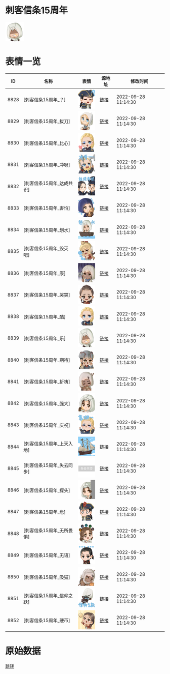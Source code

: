 # 刺客信条15周年

<img src="./cover.png" height="60" alt="cover" />

# 表情一览

|ID|名称|表情|源地址|修改时间|
|----|----|----|----|----|
|8828|[刺客信条15周年_？]|<img src="./pic/008828_%5B刺客信条15周年_？%5D.png" height="60" alt="？"/>|[链接](http://i0.hdslb.com/bfs/emote/d068c0a6e24e35e7928b211759a9aab8a3ba182a.png)|2022-09-28 11:14:30|
|8829|[刺客信条15周年_拔刀]|<img src="./pic/008829_%5B刺客信条15周年_拔刀%5D.png" height="60" alt="拔刀"/>|[链接](http://i0.hdslb.com/bfs/emote/0fd4480629847500e9bb4b7929085150c4ae7a8c.png)|2022-09-28 11:14:30|
|8830|[刺客信条15周年_比心]|<img src="./pic/008830_%5B刺客信条15周年_比心%5D.png" height="60" alt="比心"/>|[链接](http://i0.hdslb.com/bfs/emote/7f11cf4382b2ae9d5230a8974e58b0ed85bc7913.png)|2022-09-28 11:14:30|
|8831|[刺客信条15周年_冲呀]|<img src="./pic/008831_%5B刺客信条15周年_冲呀%5D.png" height="60" alt="冲呀"/>|[链接](http://i0.hdslb.com/bfs/emote/0fabc82da7c61db585ef8798c3872d4156d58932.png)|2022-09-28 11:14:30|
|8832|[刺客信条15周年_达成共识]|<img src="./pic/008832_%5B刺客信条15周年_达成共识%5D.png" height="60" alt="达成共识"/>|[链接](http://i0.hdslb.com/bfs/emote/ef9f113c578e83a1254712d99a7d58ee59dcd174.png)|2022-09-28 11:14:30|
|8833|[刺客信条15周年_害怕]|<img src="./pic/008833_%5B刺客信条15周年_害怕%5D.png" height="60" alt="害怕"/>|[链接](http://i0.hdslb.com/bfs/emote/b71e3a9194d4a453b4f7378c6c6dfb7870eb1ec0.png)|2022-09-28 11:14:30|
|8834|[刺客信条15周年_划水]|<img src="./pic/008834_%5B刺客信条15周年_划水%5D.png" height="60" alt="划水"/>|[链接](http://i0.hdslb.com/bfs/emote/4241802711b53d0833c36a5f3ebc6e75af676adc.png)|2022-09-28 11:14:30|
|8835|[刺客信条15周年_毁灭吧]|<img src="./pic/008835_%5B刺客信条15周年_毁灭吧%5D.png" height="60" alt="毁灭吧"/>|[链接](http://i0.hdslb.com/bfs/emote/ca608398935129d1e2b9f4493065bb8c6bc69f3c.png)|2022-09-28 11:14:30|
|8836|[刺客信条15周年_康]|<img src="./pic/008836_%5B刺客信条15周年_康%5D.png" height="60" alt="康"/>|[链接](http://i0.hdslb.com/bfs/emote/baa437b9be64276e8e7a5b83aff5de174a74389b.png)|2022-09-28 11:14:30|
|8837|[刺客信条15周年_哭哭]|<img src="./pic/008837_%5B刺客信条15周年_哭哭%5D.png" height="60" alt="哭哭"/>|[链接](http://i0.hdslb.com/bfs/emote/6e12675028fb6ccb997493c36d705beb20a17d44.png)|2022-09-28 11:14:30|
|8838|[刺客信条15周年_酷]|<img src="./pic/008838_%5B刺客信条15周年_酷%5D.png" height="60" alt="酷"/>|[链接](http://i0.hdslb.com/bfs/emote/23091d8a3ecffcd01e7121605ce2a0ac2c72d69d.png)|2022-09-28 11:14:30|
|8839|[刺客信条15周年_乐]|<img src="./pic/008839_%5B刺客信条15周年_乐%5D.png" height="60" alt="乐"/>|[链接](http://i0.hdslb.com/bfs/emote/18224d07df1b8eaef27b6cfb95a52650ef0b7851.png)|2022-09-28 11:14:30|
|8840|[刺客信条15周年_期待]|<img src="./pic/008840_%5B刺客信条15周年_期待%5D.png" height="60" alt="期待"/>|[链接](http://i0.hdslb.com/bfs/emote/ed79cf32509b01257b6254af29b8af4f33bfafbc.png)|2022-09-28 11:14:30|
|8841|[刺客信条15周年_祈祷]|<img src="./pic/008841_%5B刺客信条15周年_祈祷%5D.png" height="60" alt="祈祷"/>|[链接](http://i0.hdslb.com/bfs/emote/f76f6d5eefebd25c297bb5c99133397e7d1a17f7.png)|2022-09-28 11:14:30|
|8842|[刺客信条15周年_强大]|<img src="./pic/008842_%5B刺客信条15周年_强大%5D.png" height="60" alt="强大"/>|[链接](http://i0.hdslb.com/bfs/emote/8cb4a15678ac6d0d2e31cfd650c16a3c974a8d3a.png)|2022-09-28 11:14:30|
|8843|[刺客信条15周年_庆祝]|<img src="./pic/008843_%5B刺客信条15周年_庆祝%5D.png" height="60" alt="庆祝"/>|[链接](http://i0.hdslb.com/bfs/emote/f2807ce8741ea8c3557e8dd6836de2a73ab084f0.png)|2022-09-28 11:14:30|
|8844|[刺客信条15周年_上天入地]|<img src="./pic/008844_%5B刺客信条15周年_上天入地%5D.png" height="60" alt="上天入地"/>|[链接](http://i0.hdslb.com/bfs/emote/fe173912dff3acbc3e8d941b32da612f67f5f885.png)|2022-09-28 11:14:30|
|8845|[刺客信条15周年_失去同步]|<img src="./pic/008845_%5B刺客信条15周年_失去同步%5D.png" height="60" alt="失去同步"/>|[链接](http://i0.hdslb.com/bfs/emote/99a609697d9c996cac2887885e8c96f6fe2ff750.png)|2022-09-28 11:14:30|
|8846|[刺客信条15周年_探头]|<img src="./pic/008846_%5B刺客信条15周年_探头%5D.png" height="60" alt="探头"/>|[链接](http://i0.hdslb.com/bfs/emote/1fcc5493d12f893a070460e20111bbff7292b522.png)|2022-09-28 11:14:30|
|8847|[刺客信条15周年_危]|<img src="./pic/008847_%5B刺客信条15周年_危%5D.png" height="60" alt="危"/>|[链接](http://i0.hdslb.com/bfs/emote/4f14d8d15bbe67ae50d90b0bf7a6cf8fb7771d8c.png)|2022-09-28 11:14:30|
|8848|[刺客信条15周年_无所畏惧]|<img src="./pic/008848_%5B刺客信条15周年_无所畏惧%5D.png" height="60" alt="无所畏惧"/>|[链接](http://i0.hdslb.com/bfs/emote/f0900aebd1b793e2525513210513a82287f6e141.png)|2022-09-28 11:14:30|
|8849|[刺客信条15周年_无语]|<img src="./pic/008849_%5B刺客信条15周年_无语%5D.png" height="60" alt="无语"/>|[链接](http://i0.hdslb.com/bfs/emote/231e16a713db80ae65fd8acdf4a41974c16b3c3e.png)|2022-09-28 11:14:30|
|8850|[刺客信条15周年_吸猫]|<img src="./pic/008850_%5B刺客信条15周年_吸猫%5D.png" height="60" alt="吸猫"/>|[链接](http://i0.hdslb.com/bfs/emote/8542896d4bef4fda0ee5555babbe90706e23a1f3.png)|2022-09-28 11:14:30|
|8851|[刺客信条15周年_信仰之跃]|<img src="./pic/008851_%5B刺客信条15周年_信仰之跃%5D.png" height="60" alt="信仰之跃"/>|[链接](http://i0.hdslb.com/bfs/emote/8f39f4c0154dd0bb51b755108ce46fc7b3e98553.png)|2022-09-28 11:14:30|
|8852|[刺客信条15周年_硬币]|<img src="./pic/008852_%5B刺客信条15周年_硬币%5D.png" height="60" alt="硬币"/>|[链接](http://i0.hdslb.com/bfs/emote/e8c30277f09e9b98309c3e4c7bf83b53c5c91784.png)|2022-09-28 11:14:30|

# 原始数据

[跳转](./raw.json)

